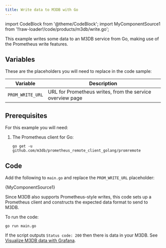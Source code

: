 ```yaml
---
title: Write data to M3DB with Go
---
```


import CodeBlock from '@theme/CodeBlock';
import MyComponentSource1 from '!!raw-loader!/code/products/m3db/write.go';

This example writes some data to an M3DB service from Go, making use of
the Prometheus write features.

## Variables

These are the placeholders you will need to replace in the code sample:

 | Variable         | Description                                               |
 | ---------------- | --------------------------------------------------------- |
 | `PROM_WRITE_URL` | URL for Prometheus writes, from the service overview page |

## Prerequisites

For this example you will need:

1.  The Prometheus client for Go:

    ```
    go get -u github.com/m3db/prometheus_remote_client_golang/promremote
    ```

## Code

Add the following to `main.go` and replace the `PROM_WRITE_URL`
placeholder:

<CodeBlock language='go'>{MyComponentSource1}</CodeBlock>

Since M3DB also supports Prometheus-style writes, this code sets up a
Prometheus client and constructs the expected data format to send
to M3DB.

To run the code:

    go run main.go

If the script outputs `Status code: 200` then there is data in your
M3DB. See
[Visualize M3DB data with Grafana](/docs/products/m3db/howto/grafana).

